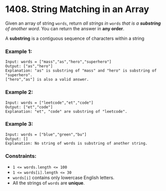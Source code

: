 # 1408. String Matching in an Array

Given an array of string `words`, return *all strings in* `words` *that is a **substring** of another word*. You can return the answer in **any order**.

A **substring** is a contiguous sequence of characters within a string

### Example 1:

```text
Input: words = ["mass","as","hero","superhero"]
Output: ["as","hero"]
Explanation: "as" is substring of "mass" and "hero" is substring of "superhero".
["hero","as"] is also a valid answer.
```

### Example 2:

```text
Input: words = ["leetcode","et","code"]
Output: ["et","code"]
Explanation: "et", "code" are substring of "leetcode".
```

### Example 3:

```text
Input: words = ["blue","green","bu"]
Output: []
Explanation: No string of words is substring of another string.
```

### Constraints:

- `1 <= words.length <= 100`
- `1 <= words[i].length <= 30`
- `words[i]` contains only lowercase English letters.
- All the strings of `words` are **unique**.
